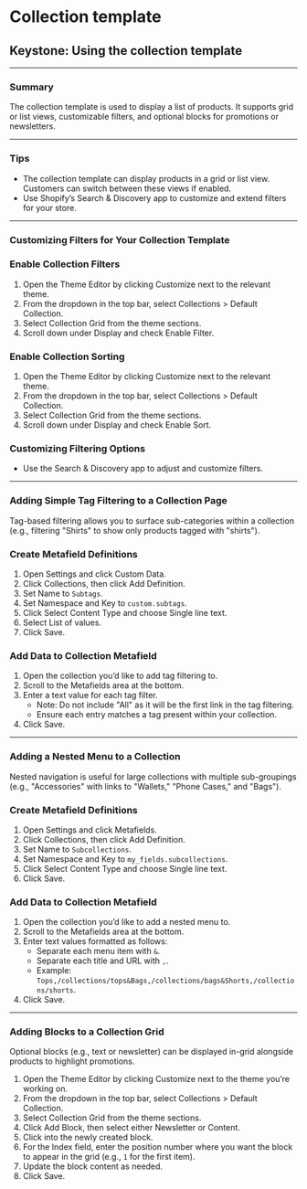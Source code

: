 # Collection template

## Keystone: Using the collection template

***

### Summary <a href="#h_d3db8c7a47" id="h_d3db8c7a47"></a>

The collection template is used to display a list of products. It supports grid or list views, customizable filters, and optional blocks for promotions or newsletters.

***

### Tips <a href="#h_6459f466fb" id="h_6459f466fb"></a>

* The collection template can display products in a grid or list view. Customers can switch between these views if enabled.
* Use Shopify’s Search & Discovery app to customize and extend filters for your store.

***

### Customizing Filters for Your Collection Template <a href="#h_112795271e" id="h_112795271e"></a>

### Enable Collection Filters <a href="#h_4ce2072a99" id="h_4ce2072a99"></a>

1. Open the Theme Editor by clicking Customize next to the relevant theme.
2. From the dropdown in the top bar, select Collections > Default Collection.
3. Select Collection Grid from the theme sections.
4. Scroll down under Display and check Enable Filter.

### Enable Collection Sorting <a href="#h_996b2729f7" id="h_996b2729f7"></a>

1. Open the Theme Editor by clicking Customize next to the relevant theme.
2. From the dropdown in the top bar, select Collections > Default Collection.
3. Select Collection Grid from the theme sections.
4. Scroll down under Display and check Enable Sort.

### Customizing Filtering Options <a href="#h_a77dda2981" id="h_a77dda2981"></a>

* Use the Search & Discovery app to adjust and customize filters.

***

### Adding Simple Tag Filtering to a Collection Page <a href="#h_91da1e090e" id="h_91da1e090e"></a>

Tag-based filtering allows you to surface sub-categories within a collection (e.g., filtering "Shirts" to show only products tagged with "shirts").

### Create Metafield Definitions <a href="#h_c08c24e0e9" id="h_c08c24e0e9"></a>

1. Open Settings and click Custom Data.
2. Click Collections, then click Add Definition.
3. Set Name to `Subtags`.
4. Set Namespace and Key to `custom.subtags`.
5. Click Select Content Type and choose Single line text.
6. Select List of values.
7. Click Save.

### Add Data to Collection Metafield <a href="#h_93ef75d6a0" id="h_93ef75d6a0"></a>

1. Open the collection you’d like to add tag filtering to.
2. Scroll to the Metafields area at the bottom.
3. Enter a text value for each tag filter.
   * Note: Do not include "All" as it will be the first link in the tag filtering.
   * Ensure each entry matches a tag present within your collection.
4. Click Save.

***

### Adding a Nested Menu to a Collection <a href="#h_4151a05ae8" id="h_4151a05ae8"></a>

Nested navigation is useful for large collections with multiple sub-groupings (e.g., "Accessories" with links to "Wallets," "Phone Cases," and "Bags").

### Create Metafield Definitions <a href="#h_8713c28b98" id="h_8713c28b98"></a>

1. Open Settings and click Metafields.
2. Click Collections, then click Add Definition.
3. Set Name to `Subcollections`.
4. Set Namespace and Key to `my_fields.subcollections`.
5. Click Select Content Type and choose Single line text.
6. Click Save.

### Add Data to Collection Metafield <a href="#h_6bebd429e6" id="h_6bebd429e6"></a>

1. Open the collection you’d like to add a nested menu to.
2. Scroll to the Metafields area at the bottom.
3. Enter text values formatted as follows:
   * Separate each menu item with `&`.
   * Separate each title and URL with `,`.
   * Example: `Tops,/collections/tops&Bags,/collections/bags&Shorts,/collections/shorts`.
4. Click Save.

***

### Adding Blocks to a Collection Grid <a href="#h_909bdc8144" id="h_909bdc8144"></a>

Optional blocks (e.g., text or newsletter) can be displayed in-grid alongside products to highlight promotions.

1. Open the Theme Editor by clicking Customize next to the theme you’re working on.
2. From the dropdown in the top bar, select Collections > Default Collection.
3. Select Collection Grid from the theme sections.
4. Click Add Block, then select either Newsletter or Content.
5. Click into the newly created block.
6. For the Index field, enter the position number where you want the block to appear in the grid (e.g., `1` for the first item).
7. Update the block content as needed.
8. Click Save.
